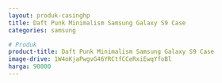 ```yaml
---
layout: produk-casinghp
title: Daft Punk Minimalism Samsung Galaxy S9 Case
categories: samsung

# Produk
product-title: Daft Punk Minimalism Samsung Galaxy S9 Case
image-drive: 1W4oKjaPwgvG46YRCtfCCeRxiEwqYfoBl
harga: 90000
---
```

